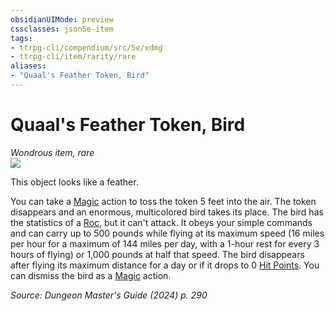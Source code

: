 ```yaml
---
obsidianUIMode: preview
cssclasses: json5e-item
tags:
- ttrpg-cli/compendium/src/5e/xdmg
- ttrpg-cli/item/rarity/rare
aliases: 
- "Quaal's Feather Token, Bird"
---
```

# Quaal's Feather Token, Bird
*Wondrous item, rare*  
![](2-Mechanics/CLI/items/img/quaals-feather-token-bird.webp#right)


This object looks like a feather.

You can take a [Magic](2-Mechanics/CLI/rules/actions.md#Magic) action to toss the token 5 feet into the air. The token disappears and an enormous, multicolored bird takes its place. The bird has the statistics of a [Roc](2-Mechanics/CLI/bestiary/monstrosity/roc-xmm.md), but it can't attack. It obeys your simple commands and can carry up to 500 pounds while flying at its maximum speed (16 miles per hour for a maximum of 144 miles per day, with a 1-hour rest for every 3 hours of flying) or 1,000 pounds at half that speed. The bird disappears after flying its maximum distance for a day or if it drops to 0 [Hit Points](2-Mechanics/CLI/rules/variant-rules/hit-points-xphb.md). You can dismiss the bird as a [Magic](2-Mechanics/CLI/rules/actions.md#Magic) action.

*Source: Dungeon Master's Guide (2024) p. 290*